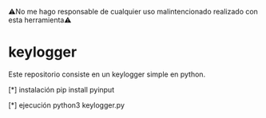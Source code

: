 ⚠No me hago responsable de cualquier uso malintencionado realizado con esta herramienta⚠


# keylogger
Este repositorio consiste en un keylogger simple en python.

[*] instalación
pip install pyinput


[*] ejecución
python3 keylogger.py

